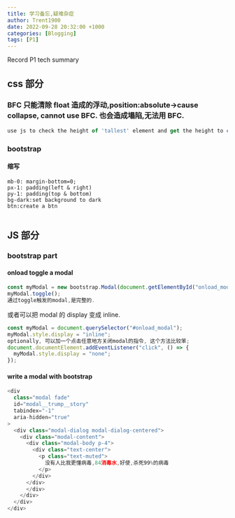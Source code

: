 ```yaml
---
title: 学习备忘,疑难杂症
author: Trent1900
date: 2022-09-28 20:32:00 +1000
categories: [Blogging]
tags: [P1]
---
```


Record P1 tech summary

## css 部分

### BFC 只能清除 float 造成的浮动,position:absolute->cause collapse, cannot use BFC. 也会造成塌陷,无法用 BFC.

```js
use js to check the height of 'tallest' element and get the height to container(position absolute).
```

### bootstrap

#### 缩写

```
mb-0: margin-bottom=0;
px-1: padding(left & right)
py-1: padding(top & bottom)
bg-dark:set background to dark
btn:create a btn


```

## JS 部分

### bootstrap part

#### onload toggle a modal

```js
const myModal = new bootstrap.Modal(document.getElementById("onload_modal"));
myModal.toggle();
通过toggle触发的modal,是完整的.
```

或者可以把 modal 的 display 变成 inline.

```js
const myModal = document.querySelector("#onload_modal");
myModal.style.display = "inline";
optionally, 可以加一个点击任意地方关闭modal的指令, 这个方法比较笨;
document.documentElement.addEventListener("click", () => {
  myModal.style.display = "none";
});
```

#### write a modal with bootstrap

```js
<div
  class="modal fade"
  id="modal__trump__story"
  tabindex="-1"
  aria-hidden="true"
>
  <div class="modal-dialog modal-dialog-centered">
    <div class="modal-content">
      <div class="modal-body p-4">
        <div class="text-center">
          <p class="text-muted">
            没有人比我更懂病毒,84消毒水,好使,杀死99%的病毒
          </p>
        </div>
      </div>
      </div>
    </div>
  </div>
</div>
```
